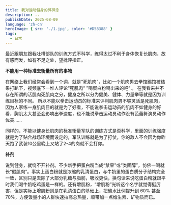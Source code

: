```yaml
---
title: 我对运动健身的碎碎念
description: ..
publishDate: 2025-08-09
language: 'zh-cn'
heroImage: { src: './1.jpg', color: '#D58388' }
tags:
  - 日常
---
```


最近跟朋友跟我吐槽部队的训练方式不科学，练得太过不利于身体恢复长肌肉，故有感而发，如有不足之处，望批评指正。

**不能用一种标准去衡量所有的事物**

​	﻿在网络上我们经常会看到一个词，就是“死肌肉”，比如一个肌肉男去拳馆踢馆被结果打趴下，视频底下一堆人评论“死肌肉“ ”喝蛋白粉喝出来的吧” 。﻿ 在我看来并不存在所谓的活肌肉死肌肉之分，健身之所以分为健美、健体、力量举等就是因为训练目标的不同。﻿ 所以不能以拳击运动员的标准来评判肌肉男不够灵活是死肌肉，因为人家练一身肌肉目的就是为了好看，不能说拳击运动员的肌肉不如健身的好看，胸肌太大甚至会影响出拳速度，也不能说拳击运动员动作没有芭蕾舞演员动作优美……



同样的，不能以健身长肌肉的标准衡量军队的训练方式是否科学，里面的训练强度就是为了贴合战场环境而设定的，军队训练就是为了打仗，你的敌人不会因为你昨天跑了武装10公里晚上又站了2-4的岗就不会打你。

**补剂**

​	说到健身，就绕不开补剂。不少新手把蛋白粉当成“禁果”或“类固醇”，仿佛一喝就长“假肌肉”。事实上蛋白粉就是浓缩的乳清蛋白，与牛奶里的蛋白质分子结构完全一致，区别只是去除了大部分乳糖与脂肪，吸收更快，换句话来说吃蛋白粉就跟平时我们喝牛奶吃鸡蛋是一样的。还有增肌粉，“增肌粉”光听这个名字就觉得挺厉害，但是实际上增肌粉则是在乳清蛋白的基础上，把碳水比例提升到 60% 甚至 70%，方便饭量小的人群快速拉高总热量，顺带加一点维生素、矿物质而已。

